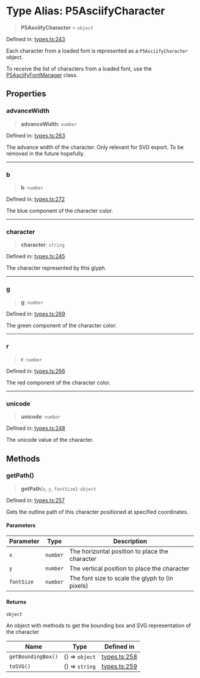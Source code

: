 # Type Alias: P5AsciifyCharacter

> **P5AsciifyCharacter** = `object`

Defined in: [types.ts:243](https://github.com/humanbydefinition/p5.asciify/blob/d2d077c11ae8590b274a069af51d844232880b9e/src/lib/types.ts#L243)

Each character from a loaded font is represented as a `P5AsciifyCharacter` object.

To receive the list of characters from a loaded font, use the [P5AsciifyFontManager](../classes/P5AsciifyFontManager.md) class.

## Properties

### advanceWidth

> **advanceWidth**: `number`

Defined in: [types.ts:263](https://github.com/humanbydefinition/p5.asciify/blob/d2d077c11ae8590b274a069af51d844232880b9e/src/lib/types.ts#L263)

The advance width of the character. Only relevant for SVG export. To be removed in the future hopefully.

---

### b

> **b**: `number`

Defined in: [types.ts:272](https://github.com/humanbydefinition/p5.asciify/blob/d2d077c11ae8590b274a069af51d844232880b9e/src/lib/types.ts#L272)

The blue component of the character color.

---

### character

> **character**: `string`

Defined in: [types.ts:245](https://github.com/humanbydefinition/p5.asciify/blob/d2d077c11ae8590b274a069af51d844232880b9e/src/lib/types.ts#L245)

The character represented by this glyph.

---

### g

> **g**: `number`

Defined in: [types.ts:269](https://github.com/humanbydefinition/p5.asciify/blob/d2d077c11ae8590b274a069af51d844232880b9e/src/lib/types.ts#L269)

The green component of the character color.

---

### r

> **r**: `number`

Defined in: [types.ts:266](https://github.com/humanbydefinition/p5.asciify/blob/d2d077c11ae8590b274a069af51d844232880b9e/src/lib/types.ts#L266)

The red component of the character color.

---

### unicode

> **unicode**: `number`

Defined in: [types.ts:248](https://github.com/humanbydefinition/p5.asciify/blob/d2d077c11ae8590b274a069af51d844232880b9e/src/lib/types.ts#L248)

The unicode value of the character.

## Methods

### getPath()

> **getPath**(`x`, `y`, `fontSize`): `object`

Defined in: [types.ts:257](https://github.com/humanbydefinition/p5.asciify/blob/d2d077c11ae8590b274a069af51d844232880b9e/src/lib/types.ts#L257)

Gets the outline path of this character positioned at specified coordinates.

#### Parameters

| Parameter  | Type     | Description                                     |
| ---------- | -------- | ----------------------------------------------- |
| `x`        | `number` | The horizontal position to place the character  |
| `y`        | `number` | The vertical position to place the character    |
| `fontSize` | `number` | The font size to scale the glyph to (in pixels) |

#### Returns

`object`

An object with methods to get the bounding box and SVG representation of the character

| Name               | Type           | Defined in                                                                                                                          |
| ------------------ | -------------- | ----------------------------------------------------------------------------------------------------------------------------------- |
| `getBoundingBox()` | () => `object` | [types.ts:258](https://github.com/humanbydefinition/p5.asciify/blob/d2d077c11ae8590b274a069af51d844232880b9e/src/lib/types.ts#L258) |
| `toSVG()`          | () => `string` | [types.ts:259](https://github.com/humanbydefinition/p5.asciify/blob/d2d077c11ae8590b274a069af51d844232880b9e/src/lib/types.ts#L259) |
